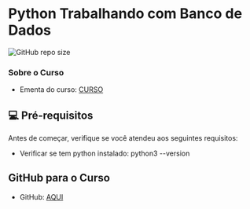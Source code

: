 # Python Trabalhando com Banco de Dados

<!---Esses são exemplos. Veja https://shields.io para outras pessoas ou para personalizar este conjunto de escudos. Você pode querer incluir dependências, status do projeto e informações de licença aqui--->

![GitHub repo size](https://img.shields.io/github/repo-size/botaoap/python_db_proway_2021)

### Sobre o Curso
- Ementa do curso: [CURSO](ementa.md)

## 💻 Pré-requisitos

Antes de começar, verifique se você atendeu aos seguintes requisitos:
<!---Estes são apenas requisitos de exemplo. Adicionar, duplicar ou remover conforme necessário--->
*  Verificar se tem python instalado: python3 --version

## GitHub para o Curso
* GitHub: [AQUI](https://github.com/JuniorCardoso-py/Pw-Sabados)

